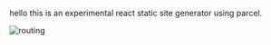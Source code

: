 hello this is an experimental react static site generator using parcel.

![routing](https://user-images.githubusercontent.com/35976578/42131568-d1ec8eba-7cd2-11e8-973a-e556a44c061e.gif)
